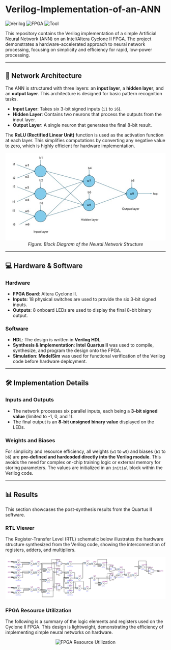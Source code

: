 # Verilog-Implementation-of-an-ANN


![Verilog](https://img.shields.io/badge/Language-Verilog-blue.svg)
![FPGA](https://img.shields.io/badge/FPGA-Cyclone%20II-green.svg)
![Tool](https://img.shields.io/badge/Tool-Quartus%20II-lightgrey.svg)

This repository contains the Verilog implementation of a simple Artificial Neural Network (ANN) on an Intel/Altera Cyclone II FPGA. The project demonstrates a hardware-accelerated approach to neural network processing, focusing on simplicity and efficiency for rapid, low-power processing.

---

## 🧠 Network Architecture

The ANN is structured with three layers: an **input layer**, a **hidden layer**, and an **output layer**. This architecture is designed for basic pattern recognition tasks.

* **Input Layer**: Takes six 3-bit signed inputs (`i1` to `i6`).
* **Hidden Layer**: Contains two neurons that process the outputs from the input layer.
* **Output Layer**: A single neuron that generates the final 8-bit result.

The **ReLU (Rectified Linear Unit)** function is used as the activation function at each layer. This simplifies computations by converting any negative value to zero, which is highly efficient for hardware implementation.

<p align="center">
  <img src="img/structure of neural network.jpg" alt="Network Diagram" width="700"/>
  <br>
  <em>Figure: Block Diagram of the Neural Network Structure</em>
</p>

---

## 💻 Hardware & Software

### Hardware
* **FPGA Board**: Altera Cyclone II.
* **Inputs**: 18 physical switches are used to provide the six 3-bit signed inputs.
* **Outputs**: 8 onboard LEDs are used to display the final 8-bit binary output.

### Software
* **HDL**: The design is written in **Verilog HDL**.
* **Synthesis & Implementation**: **Intel Quartus II** was used to compile, synthesize, and program the design onto the FPGA.
* **Simulation**: **ModelSim** was used for functional verification of the Verilog code before hardware deployment.

---

## 🛠️ Implementation Details

### Inputs and Outputs
* The network processes six parallel inputs, each being a **3-bit signed value** (limited to -1, 0, and 1).
* The final output is an **8-bit unsigned binary value** displayed on the LEDs.

### Weights and Biases
For simplicity and resource efficiency, all weights (`w1` to `w9`) and biases (`b1` to `b6`) are **pre-defined and hardcoded directly into the Verilog module**. This avoids the need for complex on-chip training logic or external memory for storing parameters. The values are initialized in an `initial` block within the Verilog code.

---

## 📊 Results

This section showcases the post-synthesis results from the Quartus II software.

### RTL Viewer
The Register-Transfer Level (RTL) schematic below illustrates the hardware structure synthesized from the Verilog code, showing the interconnection of registers, adders, and multipliers.

<p align="center">
  <img src="img/RTL_ann.png" alt="RTL Viewer" width="800"/>
</p>

### FPGA Resource Utilization
The following is a summary of the logic elements and registers used on the Cyclone II FPGA. This design is lightweight, demonstrating the efficiency of implementing simple neural networks on hardware.

<p align="center">
  <img src="img/utilization_report.png" alt="FPGA Resource Utilization" width="600"/>
</p>
